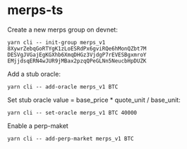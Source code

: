# merps-ts

Create a new merps group on devnet:

```
yarn cli -- init-group merps_v1 8XywrZebqGoRTYgK1zLoESRdPx6gviRQe6hMonQZbt7M DESVgJVGajEgKGXhb6XmqDHGz3VjdgP7rEVESBgxmroY EMjjdsqERN4wJUR9jMBax2pzqQPeGLNn5NeucbHpDUZK
```

Add a stub oracle:

```
yarn cli -- add-oracle merps_v1 BTC
```

Set stub oracle value = base_price \* quote_unit / base_unit:

```
yarn cli -- set-oracle merps_v1 BTC 40000
```

Enable a perp-maket

```
yarn cli -- add-perp-market merps_v1 BTC
```

